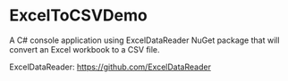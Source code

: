 ExcelToCSVDemo
==============

A C# console application using ExcelDataReader NuGet package that will convert an Excel workbook to a CSV file.

ExcelDataReader:  https://github.com/ExcelDataReader
